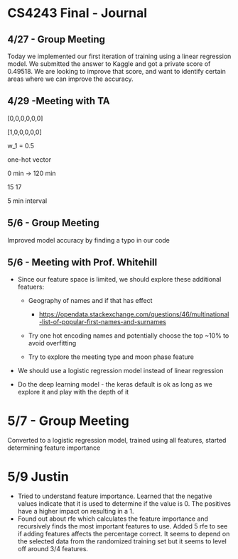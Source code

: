 # CS4243 Final - Journal

## 4/27 - Group Meeting

Today we implemented our first iteration of training using a linear regression model. We submitted the answer to Kaggle and got a private score of 0.49518. We are looking to improve that score, and want to identify certain areas where we can improve the accuracy.


## 4/29 -Meeting with TA
[0,0,0,0,0,0]

[1,0,0,0,0,0]

w_1 = 0.5

one-hot vector

0 min -> 120 min

15 17

5 min interval

## 5/6 - Group Meeting
Improved model accuracy by finding a typo in our code

## 5/6 - Meeting with Prof. Whitehill

- Since our feature space is limited, we should explore these additional featuers:
  - Geography of names and if that has effect
    - https://opendata.stackexchange.com/questions/46/multinational-list-of-popular-first-names-and-surnames

  - Try one hot encoding names and potentially choose the top ~10% to avoid overfitting

  - Try to explore the meeting type and moon phase feature

- We should use a logistic regression model instead of linear regression

- Do the deep learning model - the keras default is ok as long as we explore it and play with the depth of it

# 5/7 - Group Meeting
Converted to a logistic regression model, trained using all features, started determining feature importance

# 5/9 Justin
- Tried to understand feature importance. Learned that the negative values
indicate that it is used to determine if the value is 0. The positives have a 
higher impact on resulting in a 1.
- Found out about rfe which calculates the feature importance and recursively 
finds the most important features to use. Added 5 rfe to see if adding features affects
the percentage correct. It seems to depend on the selected data from the randomized training set
but it seems to level off around 3/4 features.

